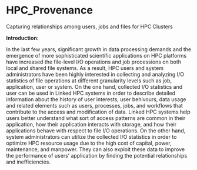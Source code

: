 # HPC_Provenance
Capturing relationships among users, jobs and files for HPC Clusters

**Introduction:**

In the last few years, significant growth in data processing demands and the emergence of more sophisticated scientific applications on HPC platforms have increased the file-level I/O operations and job processions on both local and shared file systems. As a result, HPC users and system administrators have been highly interested in collecting and analyzing I/O statistics of file operations at different granularity levels such as job, application, user or system. On the one hand, collected I/O statistics and user can be used in Linked HPC systems in order to describe detailed information about the history of user interests, user behivours, data usage and related elements such as users, processes, jobs, and workflows that contribute to the access and modification of data. Linked HPC systems help users better understand what sort of access patterns are common in their application, how their application interacts with storage, and how their applications behave with respect to file I/O operations. On the other hand, system administrators can utilize the collected I/O statistics in order to optimize HPC resource usage due to the high cost of capital, power, maintenance, and manpower. They can also exploit these data to improve the performance of users’ application by finding the potential relationships and inefficiencies.
